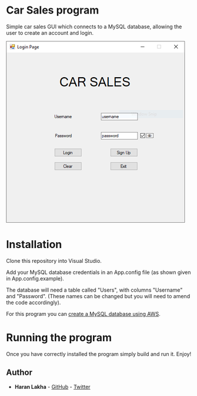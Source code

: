 # Car Sales program
Simple car sales GUI which connects to a MySQL database, allowing the user to create an account and login.

![carsalesUpdate.png](https://raw.githubusercontent.com/haranlakha/car-sales/master/carsalesUpdated.PNG)

# Installation
Clone this repository into Visual Studio.

Add your MySQL database credentials in an App.config file (as shown given in App.config.example).

The database will need a table called "Users", with columns "Username" and "Password". (These names can be changed but you will need to amend the code accordingly).

For this program you can [create a MySQL database using AWS](https://aws.amazon.com/getting-started/hands-on/create-mysql-db/).

# Running the program
Once you have correctly installed the program simply build and run it. Enjoy!

## Author

* **Haran Lakha** - [GitHub](https://github.com/haranlakha) - [Twitter](https://twitter.com/haranlakha)
